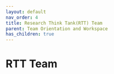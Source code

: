 ```yaml
---
layout: default
nav_order: 4
title: Research Think Tank(RTT) Team
parent: Team Orientation and Workspace
has_children: true
---
```



# RTT Team
